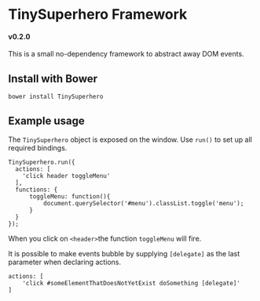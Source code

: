 # TinySuperhero Framework
#### v0.2.0

This is a small no-dependency framework to abstract away DOM events.

## Install with Bower

```bower install TinySuperhero```

## Example usage

The ```TinySuperhero``` object is exposed on the window. Use ```run()``` to set up all required bindings.

```
TinySuperhero.run({
  actions: [
    'click header toggleMenu'
  ],
  functions: {
      toggleMenu: function(){
          document.querySelector('#menu').classList.toggle('menu');
      }
  }
});
```

When you click on ```<header>```the function ```toggleMenu``` will fire.

It is possible to make events bubble by supplying ```[delegate]``` as the last parameter when declaring actions.

```
actions: [
    'click #someElementThatDoesNotYetExist doSomething [delegate]'
]
````
